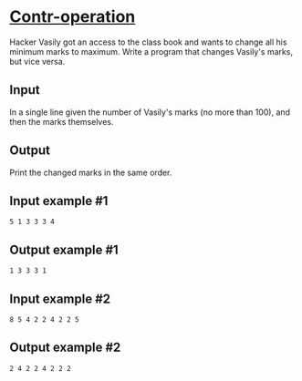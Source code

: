 # [Contr-operation](https://www.e-olymp.com/en/contests/9608/problems/84254)
Hacker Vasily got an access to the class book and wants to change all his minimum marks to maximum. Write a program that changes Vasily's marks, but vice versa.

## Input
In a single line given the number of Vasily's marks (no more than 100), and then the marks themselves.

## Output
Print the changed marks in the same order.

## Input example #1
```
5 1 3 3 3 4 
```

## Output example #1
```
1 3 3 3 1
```

## Input example #2
```
8 5 4 2 2 4 2 2 5 
```

## Output example #2
```
2 4 2 2 4 2 2 2
```
